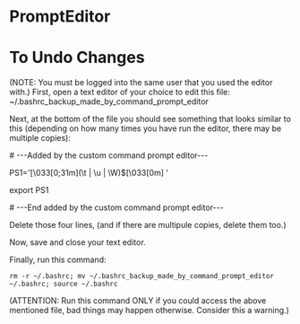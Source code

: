 # PromptEditor





# To Undo Changes
(NOTE: You must be logged into the same user that you used the editor with.)
First, open a text editor of your choice to edit this file: ~/.bashrc_backup_made_by_command_prompt_editor

Next, at the bottom of the file you should see something that looks similar to this (depending on how many times you have run the editor, there may be multiple copies):

\# ---Added by the custom command prompt editor---

PS1='\[\033[0;31m\](\t | \u | \W)$\[\033[0m\] '

export PS1

\# ---End added by the custom command prompt editor---

Delete those four lines, (and if there are multipule copies, delete them too.)

Now, save and close your text editor.

Finally, run this command:

```rm -r ~/.bashrc; mv ~/.bashrc_backup_made_by_command_prompt_editor ~/.bashrc; source ~/.bashrc```

(ATTENTION: Run this command ONLY if you could access the above mentioned file, bad things may happen otherwise. Consider this a warning.)
